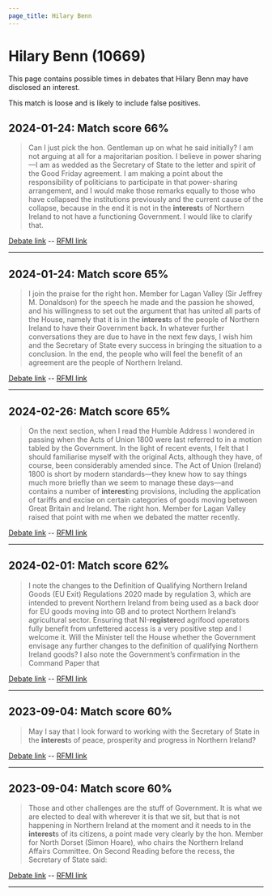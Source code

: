 ```yaml
---
page_title: Hilary Benn
---
```


# Hilary Benn  (10669)

This page contains possible times in debates that Hilary Benn may have disclosed an interest.

This match is loose and is likely to include false positives. 



## 2024-01-24: Match score 66%

>Can I just pick the hon. Gentleman up on what he said initially? I am not arguing at all for a majoritarian position. I believe in power sharing—I am as wedded as the Secretary of State to the letter and spirit of the Good Friday agreement. I am making a point about the responsibility of politicians to participate in that power-sharing arrangement, and I would make those remarks equally to those who have collapsed the institutions previously and the current cause of the collapse, because in the end it is not in the **interest**s of Northern Ireland to not have a functioning Government. I would like to clarify that.

[Debate link](https://www.theyworkforyou.com/debates/?id=2024-01-24b.321.1)  --  [RFMI link](https://www.theyworkforyou.com/mp/10669/register)


---



## 2024-01-24: Match score 65%

>I join the praise for the right hon. Member for Lagan Valley (Sir Jeffrey M. Donaldson) for the speech he made and the passion he showed, and his willingness to set out the argument that has united all parts of the House, namely that it is in the **interest**s of the people of Northern Ireland to have their Government back. In whatever further conversations they are due to have in the next few days, I wish him and the Secretary of State every success in bringing the situation to a conclusion. In the end, the people who will feel the benefit of an agreement are the people of Northern Ireland.

[Debate link](https://www.theyworkforyou.com/debates/?id=2024-01-24b.348.0)  --  [RFMI link](https://www.theyworkforyou.com/mp/10669/register)


---



## 2024-02-26: Match score 65%

>On the next section, when I read the Humble Address I wondered in passing when the Acts of Union 1800 were last referred to in a motion tabled by the Government.  In the light of recent events, I felt that I should familiarise myself with the original Acts, although they have, of course, been considerably amended since. The Act of Union (Ireland) 1800 is short by modern standards—they knew how to say things much more briefly than we seem to manage these days—and contains a number of **interest**ing provisions, including the application of tariffs and excise on certain categories of goods moving between Great Britain and Ireland. The right hon. Member for Lagan Valley raised that point with me when we debated the matter recently.

[Debate link](https://www.theyworkforyou.com/debates/?id=2024-02-26b.62.0)  --  [RFMI link](https://www.theyworkforyou.com/mp/10669/register)


---



## 2024-02-01: Match score 62%

>I note the changes to the Definition of Qualifying Northern Ireland Goods (EU Exit) Regulations 2020 made by regulation 3, which are intended to prevent Northern Ireland from being used as a back door for EU goods moving into GB and to protect Northern Ireland’s agricultural sector. Ensuring that NI-**register**ed agrifood operators fully benefit from unfettered access is a very positive step and I welcome it. Will the Minister tell the House whether the Government envisage any  further changes to the definition of qualifying Northern Ireland goods? I also note the Government’s confirmation in the Command Paper that

[Debate link](https://www.theyworkforyou.com/debates/?id=2024-02-01a.1050.1)  --  [RFMI link](https://www.theyworkforyou.com/mp/10669/register)


---



## 2023-09-04: Match score 60%

>May I say that I look forward to working with the Secretary of State in the **interest**s of peace, prosperity and progress in Northern Ireland?

[Debate link](https://www.theyworkforyou.com/debates/?id=2023-09-04c.27.4)  --  [RFMI link](https://www.theyworkforyou.com/mp/10669/register)


---



## 2023-09-04: Match score 60%

>Those and other challenges are the stuff of Government. It is what we are elected to deal with wherever it is that we sit, but that is not happening in Northern Ireland at the moment and it needs to in the **interest**s of its citizens, a point made very clearly by the hon. Member for North Dorset (Simon Hoare), who chairs the Northern Ireland Affairs Committee. On Second Reading before the recess, the Secretary of State said:

[Debate link](https://www.theyworkforyou.com/debates/?id=2023-09-04c.145.0)  --  [RFMI link](https://www.theyworkforyou.com/mp/10669/register)


---

